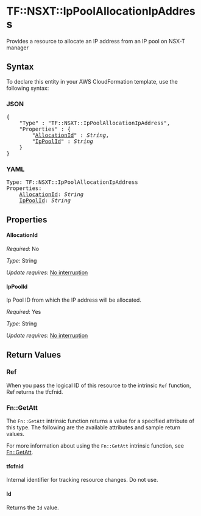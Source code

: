 # TF::NSXT::IpPoolAllocationIpAddress

Provides a resource to allocate an IP address from an IP pool on NSX-T manager

## Syntax

To declare this entity in your AWS CloudFormation template, use the following syntax:

### JSON

<pre>
{
    "Type" : "TF::NSXT::IpPoolAllocationIpAddress",
    "Properties" : {
        "<a href="#allocationid" title="AllocationId">AllocationId</a>" : <i>String</i>,
        "<a href="#ippoolid" title="IpPoolId">IpPoolId</a>" : <i>String</i>
    }
}
</pre>

### YAML

<pre>
Type: TF::NSXT::IpPoolAllocationIpAddress
Properties:
    <a href="#allocationid" title="AllocationId">AllocationId</a>: <i>String</i>
    <a href="#ippoolid" title="IpPoolId">IpPoolId</a>: <i>String</i>
</pre>

## Properties

#### AllocationId

_Required_: No

_Type_: String

_Update requires_: [No interruption](https://docs.aws.amazon.com/AWSCloudFormation/latest/UserGuide/using-cfn-updating-stacks-update-behaviors.html#update-no-interrupt)

#### IpPoolId

Ip Pool ID from which the IP address will be allocated.

_Required_: Yes

_Type_: String

_Update requires_: [No interruption](https://docs.aws.amazon.com/AWSCloudFormation/latest/UserGuide/using-cfn-updating-stacks-update-behaviors.html#update-no-interrupt)

## Return Values

### Ref

When you pass the logical ID of this resource to the intrinsic `Ref` function, Ref returns the tfcfnid.

### Fn::GetAtt

The `Fn::GetAtt` intrinsic function returns a value for a specified attribute of this type. The following are the available attributes and sample return values.

For more information about using the `Fn::GetAtt` intrinsic function, see [Fn::GetAtt](https://docs.aws.amazon.com/AWSCloudFormation/latest/UserGuide/intrinsic-function-reference-getatt.html).

#### tfcfnid

Internal identifier for tracking resource changes. Do not use.

#### Id

Returns the <code>Id</code> value.

